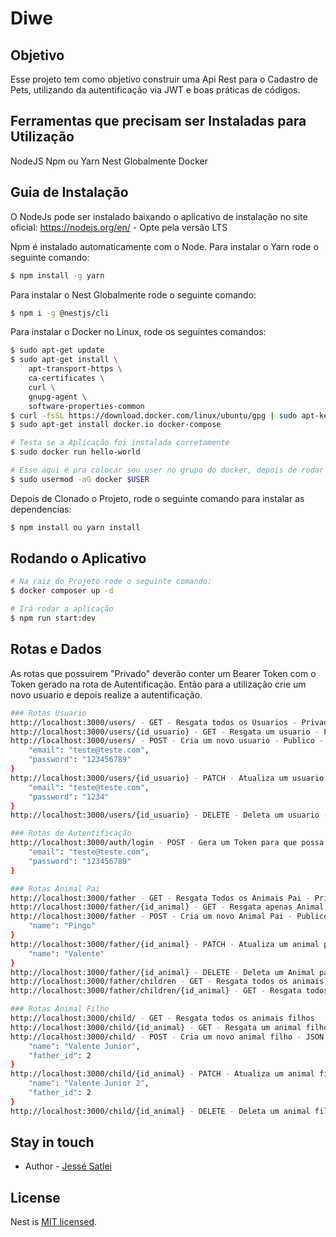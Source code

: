# Diwe

## Objetivo
Esse projeto tem como objetivo construir uma Api Rest para o Cadastro de Pets, utilizando da autentificação via JWT e boas práticas de códigos.

## Ferramentas que precisam ser Instaladas para Utilização
NodeJS
Npm ou Yarn
Nest Globalmente
Docker

## Guia de Instalação

O NodeJs pode ser instalado baixando o aplicativo de instalação no site oficial:
https://nodejs.org/en/ - Opte pela versão LTS

Npm é instalado automaticamente com o Node.
Para instalar o Yarn rode o seguinte comando:
```bash
$ npm install -g yarn
```

Para instalar o Nest Globalmente rode o seguinte comando:
```bash
$ npm i -g @nestjs/cli
```
Para instalar o Docker no Linux, rode os seguintes comandos:

```bash
$ sudo apt-get update
$ sudo apt-get install \
    apt-transport-https \
    ca-certificates \
    curl \
    gnupg-agent \
    software-properties-common
$ curl -fsSL https://download.docker.com/linux/ubuntu/gpg | sudo apt-key add -
$ sudo apt-get install docker.io docker-compose

# Testa se a Aplicação foi instalada corretamente
$ sudo docker run hello-world

# Esse aqui é pra colocar seu user no grupo do docker, depois de rodar esse vai precisar reiniciar o pc
$ sudo usermod -aG docker $USER
```

Depois de Clonado o Projeto, rode o seguinte comando para instalar as dependencias:
```bash
$ npm install ou yarn install
```

## Rodando o Aplicativo

```bash
# Na raiz do Projeto rode o seguinte comando:
$ docker composer up -d

# Irá rodar a aplicação
$ npm run start:dev

```

## Rotas e Dados

As rotas que possuirem "Privado" deverão conter um Bearer Token com o Token gerado na rota de Autentificação.
Então para a utilização crie um novo usuario e depois realize a autentificação.

```bash
### Rotas Usuario
http://localhost:3000/users/ - GET - Resgata todos os Usuarios - Privado - Sem 
http://localhost:3000/users/{id_usuario} - GET - Resgata um usuario - Privado
http://localhost:3000/users/ - POST - Cria um novo usuario - Publico - JSON body {
    "email": "teste@teste.com",
    "password": "123456789"
}
http://localhost:3000/users/{id_usuario} - PATCH - Atualiza um usuario - Privado  - JSON body {
    "email": "teste@teste.com",
    "password": "1234"
}
http://localhost:3000/users/{id_usuario} - DELETE - Deleta um usuario - Privado

### Rotas de Autentificação
http://localhost:3000/auth/login - POST - Gera um Token para que possa ser utilizado nas requisições - Publico - JSON body example {
    "email": "teste@teste.com",
    "password": "123456789"
}

### Rotas Animal Pai
http://localhost:3000/father - GET - Resgata Todos os Animais Pai - Privado
http://localhost:3000/father/{id_animal} - GET - Resgata apenas Animal Pai - Privado
http://localhost:3000/father - POST - Cria um novo Animal Pai - Publico - JSON body Example {
    "name": "Pingo"
}
http://localhost:3000/father/{id_animal} - PATCH - Atualiza um animal pai - Privado - JSON body Example {
    "name": "Valente"
}
http://localhost:3000/father/{id_animal} - DELETE - Deleta um Animal pai - Privado
http://localhost:3000/father/children - GET - Resgata todos os animais e todos os seus filhos - Privado
http://localhost:3000/father/children/{id_animal} - GET - Resgata todos os filhos de um Pai - Privado

### Rotas Animal Filho
http://localhost:3000/child/ - GET - Resgata todos os animais filhos
http://localhost:3000/child/{id_animal} - GET - Resgata um animal filho
http://localhost:3000/child/ - POST - Cria um novo animal filho - JSON body example {
    "name": "Valente Junior",
    "father_id": 2
}
http://localhost:3000/child/{id_animal} - PATCH - Atualiza um animal filho - JSON body Example {
    "name": "Valente Junior 2",
    "father_id": 2
}
http://localhost:3000/child/{id_animal} - DELETE - Deleta um animal filho
```

## Stay in touch

- Author - [Jessé Satlei](https://github.com/JesseSatlei/)

## License

Nest is [MIT licensed](LICENSE).
